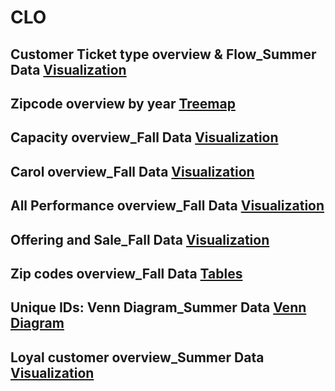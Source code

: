 # CLO 

## Customer Ticket type overview & Flow_Summer Data [Visualization](Flow.md)
## Zipcode overview by year [Treemap](zipcodetree.md)
## Capacity overview_Fall Data [Visualization](Capacity.md)
## Carol overview_Fall Data [Visualization](Carol.md)
## All Performance overview_Fall Data [Visualization](AllPerformance.md)
## Offering and Sale_Fall Data [Visualization](Offeringsale.md)
## Zip codes overview_Fall Data [Tables](Zipcodes.md)
## Unique IDs: Venn Diagram_Summer Data [Venn Diagram](venn.md)
## Loyal customer overview_Summer Data [Visualization](loyal.md)
